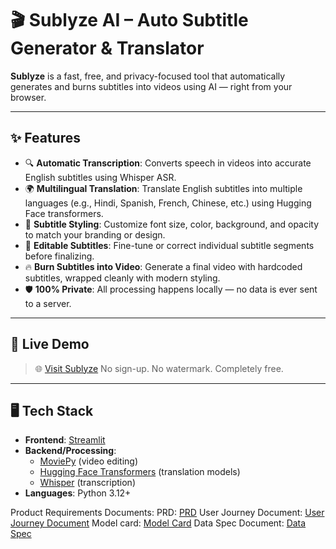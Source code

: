 # 🎬 Sublyze AI – Auto Subtitle Generator & Translator

**Sublyze** is a fast, free, and privacy-focused tool that automatically generates and burns subtitles into videos using AI — right from your browser.

---

## ✨ Features

- 🔍 **Automatic Transcription**: Converts speech in videos into accurate English subtitles using Whisper ASR.
- 🌍 **Multilingual Translation**: Translate English subtitles into multiple languages (e.g., Hindi, Spanish, French, Chinese, etc.) using Hugging Face transformers.
- 🎨 **Subtitle Styling**: Customize font size, color, background, and opacity to match your branding or design.
- 🧠 **Editable Subtitles**: Fine-tune or correct individual subtitle segments before finalizing.
- 🔥 **Burn Subtitles into Video**: Generate a final video with hardcoded subtitles, wrapped cleanly with modern styling.
- 🛡️ **100% Private**: All processing happens locally — no data is ever sent to a server.

---

## 🚀 Live Demo

> 🌐 [Visit Sublyze](https://sublyze.streamlit.app/)
No sign-up. No watermark. Completely free.

---

## 🖥️ Tech Stack

- **Frontend**: [Streamlit](https://streamlit.io/)
- **Backend/Processing**: 
  - [MoviePy](https://zulko.github.io/moviepy/) (video editing)
  - [Hugging Face Transformers](https://huggingface.co/) (translation models)
  - [Whisper](https://github.com/openai/whisper) (transcription)
- **Languages**: Python 3.12+

Product Requirements Documents:
PRD: [PRD](https://stingy-calliandra-4d0.notion.site/PRD-Sublyze-AI-a-Subtitle-Generator-Project-1d0cdf18fad28045ad8fe58dba6a5fe9)
User Journey Document: [User Journey Document](https://stingy-calliandra-4d0.notion.site/Sublyze-AI-User-Journey-Map-1d8cdf18fad2804caad2f8b692a429f9)
Model card: [Model Card](https://stingy-calliandra-4d0.notion.site/Model-Card-Sublyze-1d2cdf18fad28034a1d8f5f12f588479)
Data Spec Document: [Data Spec](https://stingy-calliandra-4d0.notion.site/Data-Spec-Document-1d8cdf18fad280be8545e597c70dcd74)

